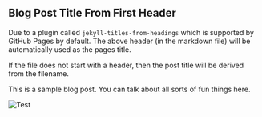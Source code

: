 ## Blog Post Title From First Header

Due to a plugin called `jekyll-titles-from-headings` which is supported by GitHub Pages by default. The above header (in the markdown file) will be automatically used as the pages title.

If the file does not start with a header, then the post title will be derived from the filename.

This is a sample blog post. You can talk about all sorts of fun things here.


![Test](/Ludror.github.io/images/dji_fly_20230626_141552_47_1687827422041_photo.JPG)
